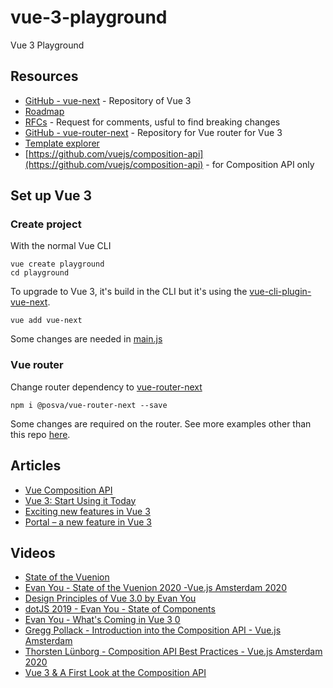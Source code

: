 # vue-3-playground
Vue 3 Playground

## Resources
* [GitHub - vue-next](https://github.com/vuejs/vue-next) - Repository of Vue 3
* [Roadmap](https://github.com/vuejs/vue/projects/6)
* [RFCs](https://github.com/vuejs/rfcs) - Request for comments, usful to find breaking changes
* [GitHub - vue-router-next](https://github.com/vuejs/vue-router-next) - Repository for Vue router for Vue 3
* [Template explorer](https://vue-next-template-explorer.netlify.com/)
* [https://github.com/vuejs/composition-api](https://github.com/vuejs/composition-api) - for Composition API only

## Set up Vue 3
### Create project
With the normal Vue CLI
```
vue create playground
cd playground
```
To upgrade to Vue 3, it's build in the CLI but it's using the [vue-cli-plugin-vue-next](https://github.com/vuejs/vue-cli-plugin-vue-next).
```
vue add vue-next
```
Some changes are needed in [main.js](src/main.js)

### Vue router
Change router dependency to [vue-router-next](https://www.npmjs.com/package/@posva/vue-router-next)
```
npm i @posva/vue-router-next --save
```
Some changes are required on the router. See more examples other than this repo [here](https://github.com/vuejs/vue-router-next/tree/master/playground).

## Articles
* [Vue Composition API](https://vue-composition-api-rfc.netlify.com/)
* [Vue 3: Start Using it Today](https://www.vuemastery.com/blog/vue-3-start-using-it-today/)
* [Exciting new features in Vue 3](https://vueschool.io/articles/vuejs-tutorials/exciting-new-features-in-vue-3/)
* [Portal – a new feature in Vue 3](https://vueschool.io/articles/vuejs-tutorials/portal-a-new-feature-in-vue-3/)

## Videos
* [State of the Vuenion](https://www.vuemastery.com/conferences/vueconf-us-2020/state-of-the-vuenion/)
* [Evan You - State of the Vuenion 2020 -Vue.js Amsterdam 2020](https://www.youtube.com/watch?v=3COrQGxnPv0&feature=youtu.be)
* [Design Principles of Vue 3.0 by Evan You](https://www.youtube.com/watch?v=WLpLYhnGqPA)
* [dotJS 2019 - Evan You - State of Components](https://www.youtube.com/watch?v=bOdfo5SmQc8)
* [Evan You - What's Coming in Vue 3 0](https://www.youtube.com/watch?v=E43SqPADf3k)
* [Gregg Pollack - Introduction into the Composition API - Vue.js Amsterdam](https://www.youtube.com/watch?v=FGKpOLG34xE)
* [Thorsten Lünborg - Composition API Best Practices - Vue.js Amsterdam 2020](https://www.youtube.com/watch?v=6D58SI9P-aU)
* [Vue 3 & A First Look at the Composition API](https://www.youtube.com/watch?v=V-xK3sbc7xI)